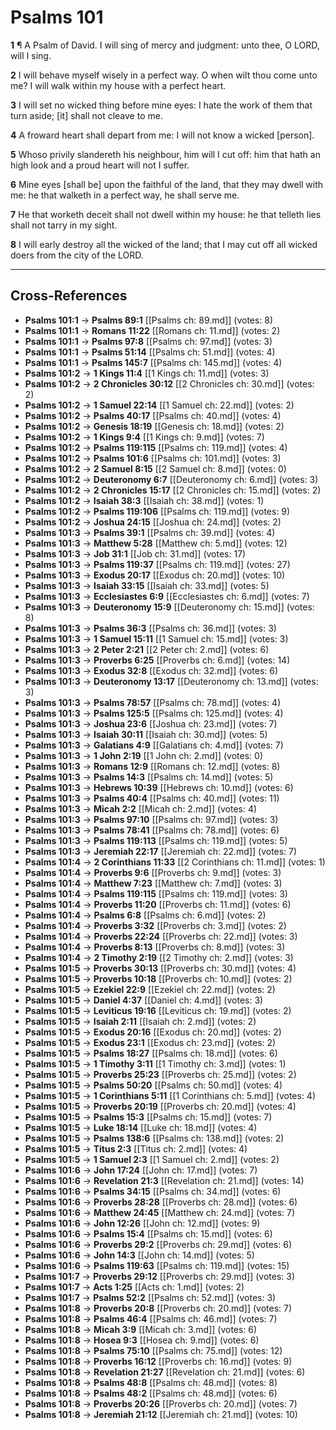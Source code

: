 # Psalms 101

**1** ¶ A Psalm of David. I will sing of mercy and judgment: unto thee, O LORD, will I sing.

**2** I will behave myself wisely in a perfect way. O when wilt thou come unto me? I will walk within my house with a perfect heart.

**3** I will set no wicked thing before mine eyes: I hate the work of them that turn aside; [it] shall not cleave to me.

**4** A froward heart shall depart from me: I will not know a wicked [person].

**5** Whoso privily slandereth his neighbour, him will I cut off: him that hath an high look and a proud heart will not I suffer.

**6** Mine eyes [shall be] upon the faithful of the land, that they may dwell with me: he that walketh in a perfect way, he shall serve me.

**7** He that worketh deceit shall not dwell within my house: he that telleth lies shall not tarry in my sight.

**8** I will early destroy all the wicked of the land; that I may cut off all wicked doers from the city of the LORD.

---

## Cross-References

- **Psalms 101:1** → **Psalms 89:1** [[Psalms ch: 89.md]] (votes: 8)
- **Psalms 101:1** → **Romans 11:22** [[Romans ch: 11.md]] (votes: 2)
- **Psalms 101:1** → **Psalms 97:8** [[Psalms ch: 97.md]] (votes: 3)
- **Psalms 101:1** → **Psalms 51:14** [[Psalms ch: 51.md]] (votes: 4)
- **Psalms 101:1** → **Psalms 145:7** [[Psalms ch: 145.md]] (votes: 4)
- **Psalms 101:2** → **1 Kings 11:4** [[1 Kings ch: 11.md]] (votes: 3)
- **Psalms 101:2** → **2 Chronicles 30:12** [[2 Chronicles ch: 30.md]] (votes: 2)
- **Psalms 101:2** → **1 Samuel 22:14** [[1 Samuel ch: 22.md]] (votes: 2)
- **Psalms 101:2** → **Psalms 40:17** [[Psalms ch: 40.md]] (votes: 4)
- **Psalms 101:2** → **Genesis 18:19** [[Genesis ch: 18.md]] (votes: 2)
- **Psalms 101:2** → **1 Kings 9:4** [[1 Kings ch: 9.md]] (votes: 7)
- **Psalms 101:2** → **Psalms 119:115** [[Psalms ch: 119.md]] (votes: 4)
- **Psalms 101:2** → **Psalms 101:6** [[Psalms ch: 101.md]] (votes: 3)
- **Psalms 101:2** → **2 Samuel 8:15** [[2 Samuel ch: 8.md]] (votes: 0)
- **Psalms 101:2** → **Deuteronomy 6:7** [[Deuteronomy ch: 6.md]] (votes: 3)
- **Psalms 101:2** → **2 Chronicles 15:17** [[2 Chronicles ch: 15.md]] (votes: 2)
- **Psalms 101:2** → **Isaiah 38:3** [[Isaiah ch: 38.md]] (votes: 1)
- **Psalms 101:2** → **Psalms 119:106** [[Psalms ch: 119.md]] (votes: 9)
- **Psalms 101:2** → **Joshua 24:15** [[Joshua ch: 24.md]] (votes: 2)
- **Psalms 101:3** → **Psalms 39:1** [[Psalms ch: 39.md]] (votes: 4)
- **Psalms 101:3** → **Matthew 5:28** [[Matthew ch: 5.md]] (votes: 12)
- **Psalms 101:3** → **Job 31:1** [[Job ch: 31.md]] (votes: 17)
- **Psalms 101:3** → **Psalms 119:37** [[Psalms ch: 119.md]] (votes: 27)
- **Psalms 101:3** → **Exodus 20:17** [[Exodus ch: 20.md]] (votes: 10)
- **Psalms 101:3** → **Isaiah 33:15** [[Isaiah ch: 33.md]] (votes: 5)
- **Psalms 101:3** → **Ecclesiastes 6:9** [[Ecclesiastes ch: 6.md]] (votes: 7)
- **Psalms 101:3** → **Deuteronomy 15:9** [[Deuteronomy ch: 15.md]] (votes: 8)
- **Psalms 101:3** → **Psalms 36:3** [[Psalms ch: 36.md]] (votes: 3)
- **Psalms 101:3** → **1 Samuel 15:11** [[1 Samuel ch: 15.md]] (votes: 3)
- **Psalms 101:3** → **2 Peter 2:21** [[2 Peter ch: 2.md]] (votes: 6)
- **Psalms 101:3** → **Proverbs 6:25** [[Proverbs ch: 6.md]] (votes: 14)
- **Psalms 101:3** → **Exodus 32:8** [[Exodus ch: 32.md]] (votes: 6)
- **Psalms 101:3** → **Deuteronomy 13:17** [[Deuteronomy ch: 13.md]] (votes: 3)
- **Psalms 101:3** → **Psalms 78:57** [[Psalms ch: 78.md]] (votes: 4)
- **Psalms 101:3** → **Psalms 125:5** [[Psalms ch: 125.md]] (votes: 4)
- **Psalms 101:3** → **Joshua 23:6** [[Joshua ch: 23.md]] (votes: 7)
- **Psalms 101:3** → **Isaiah 30:11** [[Isaiah ch: 30.md]] (votes: 5)
- **Psalms 101:3** → **Galatians 4:9** [[Galatians ch: 4.md]] (votes: 7)
- **Psalms 101:3** → **1 John 2:19** [[1 John ch: 2.md]] (votes: 0)
- **Psalms 101:3** → **Romans 12:9** [[Romans ch: 12.md]] (votes: 8)
- **Psalms 101:3** → **Psalms 14:3** [[Psalms ch: 14.md]] (votes: 5)
- **Psalms 101:3** → **Hebrews 10:39** [[Hebrews ch: 10.md]] (votes: 6)
- **Psalms 101:3** → **Psalms 40:4** [[Psalms ch: 40.md]] (votes: 11)
- **Psalms 101:3** → **Micah 2:2** [[Micah ch: 2.md]] (votes: 4)
- **Psalms 101:3** → **Psalms 97:10** [[Psalms ch: 97.md]] (votes: 3)
- **Psalms 101:3** → **Psalms 78:41** [[Psalms ch: 78.md]] (votes: 6)
- **Psalms 101:3** → **Psalms 119:113** [[Psalms ch: 119.md]] (votes: 5)
- **Psalms 101:3** → **Jeremiah 22:17** [[Jeremiah ch: 22.md]] (votes: 7)
- **Psalms 101:4** → **2 Corinthians 11:33** [[2 Corinthians ch: 11.md]] (votes: 1)
- **Psalms 101:4** → **Proverbs 9:6** [[Proverbs ch: 9.md]] (votes: 3)
- **Psalms 101:4** → **Matthew 7:23** [[Matthew ch: 7.md]] (votes: 3)
- **Psalms 101:4** → **Psalms 119:115** [[Psalms ch: 119.md]] (votes: 3)
- **Psalms 101:4** → **Proverbs 11:20** [[Proverbs ch: 11.md]] (votes: 6)
- **Psalms 101:4** → **Psalms 6:8** [[Psalms ch: 6.md]] (votes: 2)
- **Psalms 101:4** → **Proverbs 3:32** [[Proverbs ch: 3.md]] (votes: 2)
- **Psalms 101:4** → **Proverbs 22:24** [[Proverbs ch: 22.md]] (votes: 3)
- **Psalms 101:4** → **Proverbs 8:13** [[Proverbs ch: 8.md]] (votes: 3)
- **Psalms 101:4** → **2 Timothy 2:19** [[2 Timothy ch: 2.md]] (votes: 3)
- **Psalms 101:5** → **Proverbs 30:13** [[Proverbs ch: 30.md]] (votes: 4)
- **Psalms 101:5** → **Proverbs 10:18** [[Proverbs ch: 10.md]] (votes: 2)
- **Psalms 101:5** → **Ezekiel 22:9** [[Ezekiel ch: 22.md]] (votes: 2)
- **Psalms 101:5** → **Daniel 4:37** [[Daniel ch: 4.md]] (votes: 3)
- **Psalms 101:5** → **Leviticus 19:16** [[Leviticus ch: 19.md]] (votes: 2)
- **Psalms 101:5** → **Isaiah 2:11** [[Isaiah ch: 2.md]] (votes: 2)
- **Psalms 101:5** → **Exodus 20:16** [[Exodus ch: 20.md]] (votes: 2)
- **Psalms 101:5** → **Exodus 23:1** [[Exodus ch: 23.md]] (votes: 2)
- **Psalms 101:5** → **Psalms 18:27** [[Psalms ch: 18.md]] (votes: 6)
- **Psalms 101:5** → **1 Timothy 3:11** [[1 Timothy ch: 3.md]] (votes: 1)
- **Psalms 101:5** → **Proverbs 25:23** [[Proverbs ch: 25.md]] (votes: 2)
- **Psalms 101:5** → **Psalms 50:20** [[Psalms ch: 50.md]] (votes: 4)
- **Psalms 101:5** → **1 Corinthians 5:11** [[1 Corinthians ch: 5.md]] (votes: 4)
- **Psalms 101:5** → **Proverbs 20:19** [[Proverbs ch: 20.md]] (votes: 4)
- **Psalms 101:5** → **Psalms 15:3** [[Psalms ch: 15.md]] (votes: 7)
- **Psalms 101:5** → **Luke 18:14** [[Luke ch: 18.md]] (votes: 4)
- **Psalms 101:5** → **Psalms 138:6** [[Psalms ch: 138.md]] (votes: 2)
- **Psalms 101:5** → **Titus 2:3** [[Titus ch: 2.md]] (votes: 4)
- **Psalms 101:5** → **1 Samuel 2:3** [[1 Samuel ch: 2.md]] (votes: 2)
- **Psalms 101:6** → **John 17:24** [[John ch: 17.md]] (votes: 7)
- **Psalms 101:6** → **Revelation 21:3** [[Revelation ch: 21.md]] (votes: 14)
- **Psalms 101:6** → **Psalms 34:15** [[Psalms ch: 34.md]] (votes: 6)
- **Psalms 101:6** → **Proverbs 28:28** [[Proverbs ch: 28.md]] (votes: 6)
- **Psalms 101:6** → **Matthew 24:45** [[Matthew ch: 24.md]] (votes: 7)
- **Psalms 101:6** → **John 12:26** [[John ch: 12.md]] (votes: 9)
- **Psalms 101:6** → **Psalms 15:4** [[Psalms ch: 15.md]] (votes: 6)
- **Psalms 101:6** → **Proverbs 29:2** [[Proverbs ch: 29.md]] (votes: 6)
- **Psalms 101:6** → **John 14:3** [[John ch: 14.md]] (votes: 5)
- **Psalms 101:6** → **Psalms 119:63** [[Psalms ch: 119.md]] (votes: 15)
- **Psalms 101:7** → **Proverbs 29:12** [[Proverbs ch: 29.md]] (votes: 3)
- **Psalms 101:7** → **Acts 1:25** [[Acts ch: 1.md]] (votes: 2)
- **Psalms 101:7** → **Psalms 52:2** [[Psalms ch: 52.md]] (votes: 3)
- **Psalms 101:8** → **Proverbs 20:8** [[Proverbs ch: 20.md]] (votes: 7)
- **Psalms 101:8** → **Psalms 46:4** [[Psalms ch: 46.md]] (votes: 7)
- **Psalms 101:8** → **Micah 3:9** [[Micah ch: 3.md]] (votes: 6)
- **Psalms 101:8** → **Hosea 9:3** [[Hosea ch: 9.md]] (votes: 6)
- **Psalms 101:8** → **Psalms 75:10** [[Psalms ch: 75.md]] (votes: 12)
- **Psalms 101:8** → **Proverbs 16:12** [[Proverbs ch: 16.md]] (votes: 9)
- **Psalms 101:8** → **Revelation 21:27** [[Revelation ch: 21.md]] (votes: 6)
- **Psalms 101:8** → **Psalms 48:8** [[Psalms ch: 48.md]] (votes: 8)
- **Psalms 101:8** → **Psalms 48:2** [[Psalms ch: 48.md]] (votes: 6)
- **Psalms 101:8** → **Proverbs 20:26** [[Proverbs ch: 20.md]] (votes: 7)
- **Psalms 101:8** → **Jeremiah 21:12** [[Jeremiah ch: 21.md]] (votes: 10)
